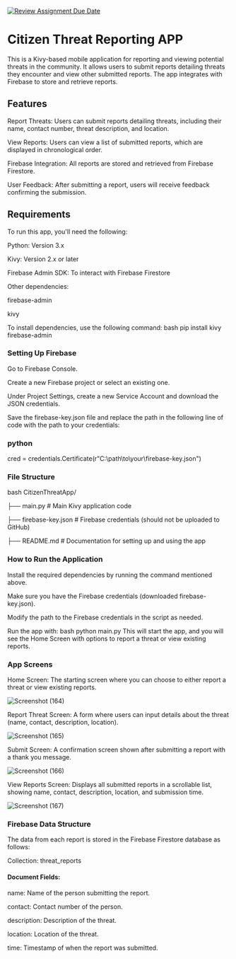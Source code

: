 [![Review Assignment Due Date](https://classroom.github.com/assets/deadline-readme-button-22041afd0340ce965d47ae6ef1cefeee28c7c493a6346c4f15d667ab976d596c.svg)](https://classroom.github.com/a/5EYOwlQ1)
# Citizen Threat Reporting APP

This is a Kivy-based mobile application for reporting and viewing potential threats in the community. It allows users to submit reports detailing threats they encounter and view other submitted reports. The app integrates with Firebase to store and retrieve reports.

## Features

Report Threats: Users can submit reports detailing threats, including their name, contact number, threat description, and location.

View Reports: Users can view a list of submitted reports, which are displayed in chronological order.

Firebase Integration: All reports are stored and retrieved from Firebase Firestore.

User Feedback: After submitting a report, users will receive feedback confirming the submission.

## Requirements
To run this app, you'll need the following:

Python: Version 3.x

Kivy: Version 2.x or later

Firebase Admin SDK: To interact with Firebase Firestore

Other dependencies:

firebase-admin

kivy

To install dependencies, use the following command:
bash
pip install kivy firebase-admin

### Setting Up Firebase
Go to Firebase Console.

Create a new Firebase project or select an existing one.

Under Project Settings, create a new Service Account and download the JSON credentials.

Save the firebase-key.json file and replace the path in the following line of code with the path to your credentials:

### python

cred = credentials.Certificate(r"C:\path\to\your\firebase-key.json")

### File Structure
bash
CitizenThreatApp/


├── main.py                 # Main Kivy application code

├── firebase-key.json       # Firebase credentials (should not be uploaded to GitHub)

├── README.md               # Documentation for setting up and using the app

### How to Run the Application

Install the required dependencies by running the command mentioned above.

Make sure you have the Firebase credentials (downloaded firebase-key.json).

Modify the path to the Firebase credentials in the script as needed.

Run the app with:
bash
python main.py
This will start the app, and you will see the Home Screen with options to report a threat or view existing reports.

### App Screens

Home Screen: The starting screen where you can choose to either report a threat or view existing reports.

![Screenshot (164)](https://github.com/user-attachments/assets/da17ea4f-d6e3-4389-8990-a03be1eac9de)

Report Threat Screen: A form where users can input details about the threat (name, contact, description, location).

![Screenshot (165)](https://github.com/user-attachments/assets/5b5b8af7-2958-49b9-924b-d76ced78cf39)

Submit Screen: A confirmation screen shown after submitting a report with a thank you message.

![Screenshot (166)](https://github.com/user-attachments/assets/a766f923-7019-4c03-bdd6-3c1a082609ce)

View Reports Screen: Displays all submitted reports in a scrollable list, showing name, contact, description, location, and submission time.

![Screenshot (167)](https://github.com/user-attachments/assets/d0d2980c-43f9-4f49-b797-bd21e88eb9e9)

### Firebase Data Structure

The data from each report is stored in the Firebase Firestore database as follows:

Collection: threat_reports

#### Document Fields:
name: Name of the person submitting the report.

contact: Contact number of the person.

description: Description of the threat.

location: Location of the threat.

time: Timestamp of when the report was submitted.
